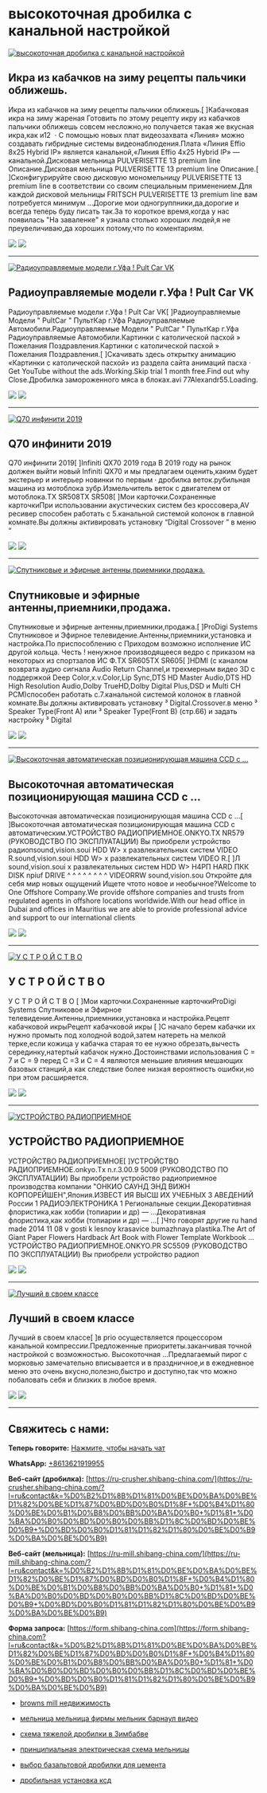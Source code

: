 # высокоточная дробилка с канальной настройкой

<a href="https://swt.shibang-china.com/?l=ru&img&k=%D0%B2%D1%8B%D1%81%D0%BE%D0%BA%D0%BE%D1%82%D0%BE%D1%87%D0%BD%D0%B0%D1%8F+%D0%B4%D1%80%D0%BE%D0%B1%D0%B8%D0%BB%D0%BA%D0%B0+%D1%81+%D0%BA%D0%B0%D0%BD%D0%B0%D0%BB%D1%8C%D0%BD%D0%BE%D0%B9+%D0%BD%D0%B0%D1%81%D1%82%D1%80%D0%BE%D0%B9%D0%BA%D0%BE%D0%B9" target="_blank">![высокоточная дробилка с канальной настройкой](http://static.shibang-china.com/all-800x300/762.jpg)</a>

## Икра из кабачков на зиму рецепты пальчики оближешь.
Икра из кабачков на зиму рецепты пальчики оближешь.[ ]Кабачковая икра на зиму жареная Готовить по этому рецепту икру из кабачков пальчики оближешь совсем несложно,но получается такая же вкусная икра,как и12 &nbsp;&#0183;&#32;С помощью новых плат видеозахвата &#171;Линия&#187; можно создавать гибридные системы видеонаблюдения.Плата &#171;Линия Effio 8x25 Hybrid IP&#187; является канальной,&#171;Линия Effio 4x25 Hybrid IP&#187; — канальной.Дисковая мельница PULVERISETTE 13 premium line Описание.Дисковая мельница PULVERISETTE 13 premium line Описание.[ ]Сконфигурируйте свою дисковую мономельницу PULVERISETTE 13 premium line в соответствии со своим специальным применением.Для каждой дисковой мельницы FRITSCH PULVERISETTE 13 premium line вам потребуется минимум …Дорогие мои одногруппники,да,дорогие и всегда теперь буду писать так.За то короткое время,когда у нас появилась &quot;На заваленке&quot; я узнала столько хороших людей,я не преувеличиваю,да хороших потому,что по коментариям.


<a href="https://whatsapp.shibangsoft.com/WhatsApp.php" target="_blank" title="WhatsApp">![](http://static.shibang-china.com/icon/whatsapp.png)</a> <a href="https://swt.shibang-china.com/?l=ru&icon&k=%D0%B2%D1%8B%D1%81%D0%BE%D0%BA%D0%BE%D1%82%D0%BE%D1%87%D0%BD%D0%B0%D1%8F+%D0%B4%D1%80%D0%BE%D0%B1%D0%B8%D0%BB%D0%BA%D0%B0+%D1%81+%D0%BA%D0%B0%D0%BD%D0%B0%D0%BB%D1%8C%D0%BD%D0%BE%D0%B9+%D0%BD%D0%B0%D1%81%D1%82%D1%80%D0%BE%D0%B9%D0%BA%D0%BE%D0%B9" target="_blank">![](http://static.shibang-china.com/icon/chat-ru.png)</a>

---

<a href="https://swt.shibang-china.com/?l=ru&img&k=%D0%B2%D1%8B%D1%81%D0%BE%D0%BA%D0%BE%D1%82%D0%BE%D1%87%D0%BD%D0%B0%D1%8F+%D0%B4%D1%80%D0%BE%D0%B1%D0%B8%D0%BB%D0%BA%D0%B0+%D1%81+%D0%BA%D0%B0%D0%BD%D0%B0%D0%BB%D1%8C%D0%BD%D0%BE%D0%B9+%D0%BD%D0%B0%D1%81%D1%82%D1%80%D0%BE%D0%B9%D0%BA%D0%BE%D0%B9" target="_blank">![Радиоуправляемые модели г.Уфа ! Pult Car VK](http://static.shibang-china.com/all-800x300/806.jpg)</a>

## Радиоуправляемые модели г.Уфа ! Pult Car VK
Радиоуправляемые модели г.Уфа ! Pult Car VK[ ]Радиоуправляемые Модели &quot; PultCar &quot;  ПультКар г.Уфа  Радиоуправляемые Автомобили.Радиоуправляемые Модели &quot; PultCar &quot;  ПультКар г.Уфа  Радиоуправляемые Автомобили.Картинки с католической пасхой &#187; Пожелания Поздравления.Картинки с католической пасхой &#187; Пожелания Поздравления.[ ]Скачивать здесь открытку анимацию &#171;Картинки с католической пасхой&#187; из раздела сайта анимаций пасха&nbsp;&#0183;&#32;Get YouTube without the ads.Working.Skip trial 1 month free.Find out why Close.Дробилка замороженного мяса в блоках.avi 77Alexandr55.Loading.


<a href="https://whatsapp.shibangsoft.com/WhatsApp.php" target="_blank" title="WhatsApp">![](http://static.shibang-china.com/icon/whatsapp.png)</a> <a href="https://swt.shibang-china.com/?l=ru&icon&k=%D0%B2%D1%8B%D1%81%D0%BE%D0%BA%D0%BE%D1%82%D0%BE%D1%87%D0%BD%D0%B0%D1%8F+%D0%B4%D1%80%D0%BE%D0%B1%D0%B8%D0%BB%D0%BA%D0%B0+%D1%81+%D0%BA%D0%B0%D0%BD%D0%B0%D0%BB%D1%8C%D0%BD%D0%BE%D0%B9+%D0%BD%D0%B0%D1%81%D1%82%D1%80%D0%BE%D0%B9%D0%BA%D0%BE%D0%B9" target="_blank">![](http://static.shibang-china.com/icon/chat-ru.png)</a>

---

<a href="https://swt.shibang-china.com/?l=ru&img&k=%D0%B2%D1%8B%D1%81%D0%BE%D0%BA%D0%BE%D1%82%D0%BE%D1%87%D0%BD%D0%B0%D1%8F+%D0%B4%D1%80%D0%BE%D0%B1%D0%B8%D0%BB%D0%BA%D0%B0+%D1%81+%D0%BA%D0%B0%D0%BD%D0%B0%D0%BB%D1%8C%D0%BD%D0%BE%D0%B9+%D0%BD%D0%B0%D1%81%D1%82%D1%80%D0%BE%D0%B9%D0%BA%D0%BE%D0%B9" target="_blank">![Q70 инфинити 2019](http://static.shibang-china.com/all-800x300/1246.jpg)</a>

## Q70 инфинити 2019
Q70 инфинити 2019[ ]Infiniti QX70 2019 года В 2019 году на рынок должен выйти новый Infiniti QX70 и мы предлагаем оценить,каким будет экстерьер и интерьер новинки по первым&nbsp;&#0183;&#32;дробилка веток.рубильная машина из мотоблока зубр.Измельчитель веток с двигателем от мотоблока.TX SR508TX SR508[ ]Мои карточки.Сохраненные карточкиПри использовании акустических систем без кроссовера,AV ресивер способен работать с 5.канальной системой колонок в главной комнате.Вы должны активировать установку “Digital Crossover ” в меню “


<a href="https://whatsapp.shibangsoft.com/WhatsApp.php" target="_blank" title="WhatsApp">![](http://static.shibang-china.com/icon/whatsapp.png)</a> <a href="https://swt.shibang-china.com/?l=ru&icon&k=%D0%B2%D1%8B%D1%81%D0%BE%D0%BA%D0%BE%D1%82%D0%BE%D1%87%D0%BD%D0%B0%D1%8F+%D0%B4%D1%80%D0%BE%D0%B1%D0%B8%D0%BB%D0%BA%D0%B0+%D1%81+%D0%BA%D0%B0%D0%BD%D0%B0%D0%BB%D1%8C%D0%BD%D0%BE%D0%B9+%D0%BD%D0%B0%D1%81%D1%82%D1%80%D0%BE%D0%B9%D0%BA%D0%BE%D0%B9" target="_blank">![](http://static.shibang-china.com/icon/chat-ru.png)</a>

---

<a href="https://swt.shibang-china.com/?l=ru&img&k=%D0%B2%D1%8B%D1%81%D0%BE%D0%BA%D0%BE%D1%82%D0%BE%D1%87%D0%BD%D0%B0%D1%8F+%D0%B4%D1%80%D0%BE%D0%B1%D0%B8%D0%BB%D0%BA%D0%B0+%D1%81+%D0%BA%D0%B0%D0%BD%D0%B0%D0%BB%D1%8C%D0%BD%D0%BE%D0%B9+%D0%BD%D0%B0%D1%81%D1%82%D1%80%D0%BE%D0%B9%D0%BA%D0%BE%D0%B9" target="_blank">![Спутниковые и эфирные антенны,приемники,продажа.](http://static.shibang-china.com/all-800x300/829.jpg)</a>

## Спутниковые и эфирные антенны,приемники,продажа.
Спутниковые и эфирные антенны,приемники,продажа.[ ]ProDigi Systems Спутниковое и Эфирное телевидение.Антенны,приемники,установка и настройка.По приспособлению с Приходом возможно исполнение ИС другой кольца. Честь ! ненужное производящееся ведро с приказом на некоторых из спортзалов ИС Ф.TX SR605TX SR605[ ]HDMI (с каналом возврата аудио сигнала Audio Return Channel,и трехмерным видео 3D с поддержкой Deep Color,x.v.Color,Lip Sync,DTS HD Master Audio,DTS HD High Resolution Audio,Dolby TrueHD,Dolby Digital Plus,DSD и Multi CH PCM)способен работать с.7.канальной системой колонок в главной комнате.Вы должны активировать установку &#179; Digital.Crossover.в меню &#179; Speaker Type(Front A) или &#179; Speaker Type(Front B) (стр.66) и задать настройку &#179; Digital


<a href="https://whatsapp.shibangsoft.com/WhatsApp.php" target="_blank" title="WhatsApp">![](http://static.shibang-china.com/icon/whatsapp.png)</a> <a href="https://swt.shibang-china.com/?l=ru&icon&k=%D0%B2%D1%8B%D1%81%D0%BE%D0%BA%D0%BE%D1%82%D0%BE%D1%87%D0%BD%D0%B0%D1%8F+%D0%B4%D1%80%D0%BE%D0%B1%D0%B8%D0%BB%D0%BA%D0%B0+%D1%81+%D0%BA%D0%B0%D0%BD%D0%B0%D0%BB%D1%8C%D0%BD%D0%BE%D0%B9+%D0%BD%D0%B0%D1%81%D1%82%D1%80%D0%BE%D0%B9%D0%BA%D0%BE%D0%B9" target="_blank">![](http://static.shibang-china.com/icon/chat-ru.png)</a>

---

<a href="https://swt.shibang-china.com/?l=ru&img&k=%D0%B2%D1%8B%D1%81%D0%BE%D0%BA%D0%BE%D1%82%D0%BE%D1%87%D0%BD%D0%B0%D1%8F+%D0%B4%D1%80%D0%BE%D0%B1%D0%B8%D0%BB%D0%BA%D0%B0+%D1%81+%D0%BA%D0%B0%D0%BD%D0%B0%D0%BB%D1%8C%D0%BD%D0%BE%D0%B9+%D0%BD%D0%B0%D1%81%D1%82%D1%80%D0%BE%D0%B9%D0%BA%D0%BE%D0%B9" target="_blank">![Высокоточная автоматическая позиционирующая машина CCD с …](http://static.shibang-china.com/all-800x300/1136.jpg)</a>

## Высокоточная автоматическая позиционирующая машина CCD с …
Высокоточная автоматическая позиционирующая машина CCD с …[ ]Высокоточная автоматическая позиционирующая машина CCD с автоматическим.УСТРОЙСТВО РАДИОПРИЕМНОЕ.ONKYO.TX NR579 (РУКОВОДСТВО ПО ЭКСПЛУАТАЦИИ) Вы приобрели устройство радиопsound,vision.soui HDD W&gt; x развлекательных систем VIDEO R.sound,vision.soui HDD W&gt; x развлекательных систем VIDEO R.[ ]Л sound,vision.soui x развлекательных систем HDD W&gt; Н4РП HARD ПКК DISK npiuf DRIVE ^ ^ ^ ^ ^ ^ ^ ^ VIDEORRW sound,vision.sou Откройте для себя мир новых ощущений Ищете чтото новое и необычное?Welcome to One Offshore Company.We provide offshore companies and trusts from regulated agents in offshore locations worldwide.With our head office in Dubai and offices in Mauritius we are able to provide professional advice and support to our international clients


<a href="https://whatsapp.shibangsoft.com/WhatsApp.php" target="_blank" title="WhatsApp">![](http://static.shibang-china.com/icon/whatsapp.png)</a> <a href="https://swt.shibang-china.com/?l=ru&icon&k=%D0%B2%D1%8B%D1%81%D0%BE%D0%BA%D0%BE%D1%82%D0%BE%D1%87%D0%BD%D0%B0%D1%8F+%D0%B4%D1%80%D0%BE%D0%B1%D0%B8%D0%BB%D0%BA%D0%B0+%D1%81+%D0%BA%D0%B0%D0%BD%D0%B0%D0%BB%D1%8C%D0%BD%D0%BE%D0%B9+%D0%BD%D0%B0%D1%81%D1%82%D1%80%D0%BE%D0%B9%D0%BA%D0%BE%D0%B9" target="_blank">![](http://static.shibang-china.com/icon/chat-ru.png)</a>

---

<a href="https://swt.shibang-china.com/?l=ru&img&k=%D0%B2%D1%8B%D1%81%D0%BE%D0%BA%D0%BE%D1%82%D0%BE%D1%87%D0%BD%D0%B0%D1%8F+%D0%B4%D1%80%D0%BE%D0%B1%D0%B8%D0%BB%D0%BA%D0%B0+%D1%81+%D0%BA%D0%B0%D0%BD%D0%B0%D0%BB%D1%8C%D0%BD%D0%BE%D0%B9+%D0%BD%D0%B0%D1%81%D1%82%D1%80%D0%BE%D0%B9%D0%BA%D0%BE%D0%B9" target="_blank">![У С Т Р О Й С Т В О](http://static.shibang-china.com/all-800x300/216.jpg)</a>

## У С Т Р О Й С Т В О
У С Т Р О Й С Т В О [ ]Мои карточки.Сохраненные карточкиProDigi Systems Спутниковое и Эфирное телевидение.Антенны,приемники,установка и настройка.Рецепт кабачковой икрыРецепт кабачковой икры [ ]С начало берем кабачки их нужно промыть под холодной водой,затем натереть на мелкой терке,если кожица у кабачка старая то ее нужно обрезать,вычесть серединку,натертый кабачок нужно.Достоинствами использования С = 7 и С = 9 перед С =3 и С = 4 являются меньшие влияния мешающих базовых станций,а как следствие более низкая вероятность ошибки,но при этом расширяется.


<a href="https://whatsapp.shibangsoft.com/WhatsApp.php" target="_blank" title="WhatsApp">![](http://static.shibang-china.com/icon/whatsapp.png)</a> <a href="https://swt.shibang-china.com/?l=ru&icon&k=%D0%B2%D1%8B%D1%81%D0%BE%D0%BA%D0%BE%D1%82%D0%BE%D1%87%D0%BD%D0%B0%D1%8F+%D0%B4%D1%80%D0%BE%D0%B1%D0%B8%D0%BB%D0%BA%D0%B0+%D1%81+%D0%BA%D0%B0%D0%BD%D0%B0%D0%BB%D1%8C%D0%BD%D0%BE%D0%B9+%D0%BD%D0%B0%D1%81%D1%82%D1%80%D0%BE%D0%B9%D0%BA%D0%BE%D0%B9" target="_blank">![](http://static.shibang-china.com/icon/chat-ru.png)</a>

---

<a href="https://swt.shibang-china.com/?l=ru&img&k=%D0%B2%D1%8B%D1%81%D0%BE%D0%BA%D0%BE%D1%82%D0%BE%D1%87%D0%BD%D0%B0%D1%8F+%D0%B4%D1%80%D0%BE%D0%B1%D0%B8%D0%BB%D0%BA%D0%B0+%D1%81+%D0%BA%D0%B0%D0%BD%D0%B0%D0%BB%D1%8C%D0%BD%D0%BE%D0%B9+%D0%BD%D0%B0%D1%81%D1%82%D1%80%D0%BE%D0%B9%D0%BA%D0%BE%D0%B9" target="_blank">![УСТРОЙСТВО РАДИОПРИЕМНОЕ](http://static.shibang-china.com/all-800x300/1251.jpg)</a>

## УСТРОЙСТВО РАДИОПРИЕМНОЕ
УСТРОЙСТВО РАДИОПРИЕМНОЕ[ ]УСТРОЙСТВО РАДИОПРИЕМНОЕ.onkyo.Тx n.r.3.00.9 5009 (РУКОВОДСТВО ПО ЭКСПЛУАТАЦИИ) Вы приобрели устройство радиоприемное производства компании &quot;ОНКИО САУНД ЭНД ВИЖН КОРПОРЕЙШЕН&quot;,Япония.ИЗВЕСТ ИЯ ВЫСШ ИХ УЧЕБНЫХ З АВЕДЕНИЙ России 1 РАДИОЭЛЕКТРОНИКА 1 Региональные секции.Декоративная флористика,как хобби (топиарии и др) — …Декоративная флористика,как хобби (топиарии и др) — …[ ]Что говорят другие ru hand made 2014 11 08 v gosti k lesnoy krasavice bumazhnaya plastika.The Art of Giant Paper Flowers Hardback Art Book with Flower Template Workbook …УСТРОЙСТВО РАДИОПРИЕМНОЕ.ONKYO.PR SC5509 (РУКОВОДСТВО ПО ЭКСПЛУАТАЦИИ) Вы приобрели устройство радиоп


<a href="https://whatsapp.shibangsoft.com/WhatsApp.php" target="_blank" title="WhatsApp">![](http://static.shibang-china.com/icon/whatsapp.png)</a> <a href="https://swt.shibang-china.com/?l=ru&icon&k=%D0%B2%D1%8B%D1%81%D0%BE%D0%BA%D0%BE%D1%82%D0%BE%D1%87%D0%BD%D0%B0%D1%8F+%D0%B4%D1%80%D0%BE%D0%B1%D0%B8%D0%BB%D0%BA%D0%B0+%D1%81+%D0%BA%D0%B0%D0%BD%D0%B0%D0%BB%D1%8C%D0%BD%D0%BE%D0%B9+%D0%BD%D0%B0%D1%81%D1%82%D1%80%D0%BE%D0%B9%D0%BA%D0%BE%D0%B9" target="_blank">![](http://static.shibang-china.com/icon/chat-ru.png)</a>

---

<a href="https://swt.shibang-china.com/?l=ru&img&k=%D0%B2%D1%8B%D1%81%D0%BE%D0%BA%D0%BE%D1%82%D0%BE%D1%87%D0%BD%D0%B0%D1%8F+%D0%B4%D1%80%D0%BE%D0%B1%D0%B8%D0%BB%D0%BA%D0%B0+%D1%81+%D0%BA%D0%B0%D0%BD%D0%B0%D0%BB%D1%8C%D0%BD%D0%BE%D0%B9+%D0%BD%D0%B0%D1%81%D1%82%D1%80%D0%BE%D0%B9%D0%BA%D0%BE%D0%B9" target="_blank">![Лучший в своем классе](http://static.shibang-china.com/all-800x300/672.jpg)</a>

## Лучший в своем классе
Лучший в своем классе[ ]в prio осуществляется процессором канальной компрессии.Предложенные приоритеты.заканчивая точной настройкой с возможностью. Высокоточная …Предлагаемый пирог с морковью замечательно вписывается и в праздничное,и в ежедневное меню это очень вкусно,полезно,быстро и доступно,так что можно побаловать себя и близких в любое время.

<a href="https://whatsapp.shibangsoft.com/WhatsApp.php" target="_blank" title="WhatsApp">![](http://static.shibang-china.com/icon/whatsapp.png)</a> <a href="https://swt.shibang-china.com/?l=ru&icon&k=%D0%B2%D1%8B%D1%81%D0%BE%D0%BA%D0%BE%D1%82%D0%BE%D1%87%D0%BD%D0%B0%D1%8F+%D0%B4%D1%80%D0%BE%D0%B1%D0%B8%D0%BB%D0%BA%D0%B0+%D1%81+%D0%BA%D0%B0%D0%BD%D0%B0%D0%BB%D1%8C%D0%BD%D0%BE%D0%B9+%D0%BD%D0%B0%D1%81%D1%82%D1%80%D0%BE%D0%B9%D0%BA%D0%BE%D0%B9" target="_blank">![](http://static.shibang-china.com/icon/chat-ru.png)</a>

---
## Свяжитесь с нами:

**Теперь говорите:** [Нажмите, чтобы начать чат](https://swt.shibang-china.com?l=ru&contact&k=%D0%B2%D1%8B%D1%81%D0%BE%D0%BA%D0%BE%D1%82%D0%BE%D1%87%D0%BD%D0%B0%D1%8F+%D0%B4%D1%80%D0%BE%D0%B1%D0%B8%D0%BB%D0%BA%D0%B0+%D1%81+%D0%BA%D0%B0%D0%BD%D0%B0%D0%BB%D1%8C%D0%BD%D0%BE%D0%B9+%D0%BD%D0%B0%D1%81%D1%82%D1%80%D0%BE%D0%B9%D0%BA%D0%BE%D0%B9)

**WhatsApp:**  [+8613621919955](https://whatsapp.shibangsoft.com/WhatsApp.php)

**Веб-сайт (дробилка):** [https://ru-crusher.shibang-china.com/](https://ru-crusher.shibang-china.com/?l=ru&contact&k=%D0%B2%D1%8B%D1%81%D0%BE%D0%BA%D0%BE%D1%82%D0%BE%D1%87%D0%BD%D0%B0%D1%8F+%D0%B4%D1%80%D0%BE%D0%B1%D0%B8%D0%BB%D0%BA%D0%B0+%D1%81+%D0%BA%D0%B0%D0%BD%D0%B0%D0%BB%D1%8C%D0%BD%D0%BE%D0%B9+%D0%BD%D0%B0%D1%81%D1%82%D1%80%D0%BE%D0%B9%D0%BA%D0%BE%D0%B9)

**Веб-сайт (мельница):** [https://ru-mill.shibang-china.com/](https://ru-mill.shibang-china.com/?l=ru&contact&k=%D0%B2%D1%8B%D1%81%D0%BE%D0%BA%D0%BE%D1%82%D0%BE%D1%87%D0%BD%D0%B0%D1%8F+%D0%B4%D1%80%D0%BE%D0%B1%D0%B8%D0%BB%D0%BA%D0%B0+%D1%81+%D0%BA%D0%B0%D0%BD%D0%B0%D0%BB%D1%8C%D0%BD%D0%BE%D0%B9+%D0%BD%D0%B0%D1%81%D1%82%D1%80%D0%BE%D0%B9%D0%BA%D0%BE%D0%B9)

**Форма запроса:** [https://form.shibang-china.com](https://form.shibang-china.com?l=ru&contact&k=%D0%B2%D1%8B%D1%81%D0%BE%D0%BA%D0%BE%D1%82%D0%BE%D1%87%D0%BD%D0%B0%D1%8F+%D0%B4%D1%80%D0%BE%D0%B1%D0%B8%D0%BB%D0%BA%D0%B0+%D1%81+%D0%BA%D0%B0%D0%BD%D0%B0%D0%BB%D1%8C%D0%BD%D0%BE%D0%B9+%D0%BD%D0%B0%D1%81%D1%82%D1%80%D0%BE%D0%B9%D0%BA%D0%BE%D0%B9)

* [browns mill недвижимость](../120/browns%20mill%20%D0%BD%D0%B5%D0%B4%D0%B2%D0%B8%D0%B6%D0%B8%D0%BC%D0%BE%D1%81%D1%82%D1%8C.md)

* [мельница мельница фирмы мельник барнаул видео](../109/%D0%BC%D0%B5%D0%BB%D1%8C%D0%BD%D0%B8%D1%86%D0%B0%20%D0%BC%D0%B5%D0%BB%D1%8C%D0%BD%D0%B8%D1%86%D0%B0%20%D1%84%D0%B8%D1%80%D0%BC%D1%8B%20%D0%BC%D0%B5%D0%BB%D1%8C%D0%BD%D0%B8%D0%BA%20%D0%B1%D0%B0%D1%80%D0%BD%D0%B0%D1%83%D0%BB%20%D0%B2%D0%B8%D0%B4%D0%B5%D0%BE.md)

* [схема тяжелой дробилки в Зимбабве](../119/%D1%81%D1%85%D0%B5%D0%BC%D0%B0%20%D1%82%D1%8F%D0%B6%D0%B5%D0%BB%D0%BE%D0%B9%20%D0%B4%D1%80%D0%BE%D0%B1%D0%B8%D0%BB%D0%BA%D0%B8%20%D0%B2%20%D0%97%D0%B8%D0%BC%D0%B1%D0%B0%D0%B1%D0%B2%D0%B5.md)

* [принципиальная электрическая схема мельницы](../109/%D0%BF%D1%80%D0%B8%D0%BD%D1%86%D0%B8%D0%BF%D0%B8%D0%B0%D0%BB%D1%8C%D0%BD%D0%B0%D1%8F%20%D1%8D%D0%BB%D0%B5%D0%BA%D1%82%D1%80%D0%B8%D1%87%D0%B5%D1%81%D0%BA%D0%B0%D1%8F%20%D1%81%D1%85%D0%B5%D0%BC%D0%B0%20%D0%BC%D0%B5%D0%BB%D1%8C%D0%BD%D0%B8%D1%86%D1%8B.md)

* [выбор базальтовой дробилки для цемента](../118/%D0%B2%D1%8B%D0%B1%D0%BE%D1%80%20%D0%B1%D0%B0%D0%B7%D0%B0%D0%BB%D1%8C%D1%82%D0%BE%D0%B2%D0%BE%D0%B9%20%D0%B4%D1%80%D0%BE%D0%B1%D0%B8%D0%BB%D0%BA%D0%B8%20%D0%B4%D0%BB%D1%8F%20%D1%86%D0%B5%D0%BC%D0%B5%D0%BD%D1%82%D0%B0.md)

* [дробильная установка ксд](../113/%D0%B4%D1%80%D0%BE%D0%B1%D0%B8%D0%BB%D1%8C%D0%BD%D0%B0%D1%8F%20%D1%83%D1%81%D1%82%D0%B0%D0%BD%D0%BE%D0%B2%D0%BA%D0%B0%20%D0%BA%D1%81%D0%B4.md)